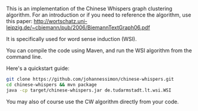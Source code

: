 This is an implementation of the Chinese Whispers graph clustering algorithm. For an introduction
or if you need to reference the algorithm, use this paper:
http://wortschatz.uni-leipzig.de/~cbiemann/pub/2006/BiemannTextGraph06.pdf

It is specifically used for word sense induction (WSI).

You can compile the code using Maven, and run the WSI algorithm from the command line.

Here's a quickstart guide:
```bash
git clone https://github.com/johannessimon/chinese-whispers.git
cd chinese-whispers && mvn package
java -cp target/chinese-whispers.jar de.tudarmstadt.lt.wsi.WSI
````

You may also of course use the CW algorithm directly from your code.